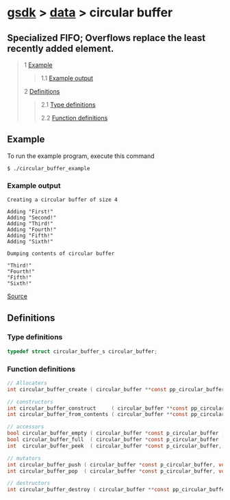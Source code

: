 # [gsdk](../../../README.md) > [data](../data.md) > circular buffer

## Specialized FIFO; Overflows replace the least recently added element.

 > 1 [Example](#example)
 >
 >> 1.1 [Example output](#example-output)
 >
 > 2 [Definitions](#definitions)
 >
 >> 2.1 [Type definitions](#type-definitions)
 >>
 >> 2.2 [Function definitions](#function-definitions)

 ## Example
 To run the example program, execute this command
 ```
 $ ./circular_buffer_example
 ```
 ### Example output
 ```
Creating a circular buffer of size 4

Adding "First!"
Adding "Second!"
Adding "Third!"
Adding "Fourth!"
Adding "Fifth!"
Adding "Sixth!"

Dumping contents of circular buffer

"Third!"
"Fourth!"
"Fifth!"
"Sixth!"
 ```
 [Source](main.c)

 ## Definitions
 ### Type definitions
 ```c
 typedef struct circular_buffer_s circular_buffer;
 ```
 ### Function definitions
 ```c 
// Allocaters
int circular_buffer_create ( circular_buffer **const pp_circular_buffer );

// constructors
int circular_buffer_construct     ( circular_buffer **const pp_circular_buffer, size_t size );
int circular_buffer_from_contents ( circular_buffer **const pp_circular_buffer, void * const* const pp_contents, size_t size );

// accessors
bool circular_buffer_empty ( circular_buffer *const p_circular_buffer );
bool circular_buffer_full  ( circular_buffer *const p_circular_buffer );
int  circular_buffer_peek  ( circular_buffer *const p_circular_buffer, void **pp_data );

// mutators
int circular_buffer_push ( circular_buffer *const p_circular_buffer, void  *p_data );
int circular_buffer_pop  ( circular_buffer *const p_circular_buffer, void **pp_data );

// destructors
int circular_buffer_destroy ( circular_buffer **const pp_circular_buffer );
 ```
